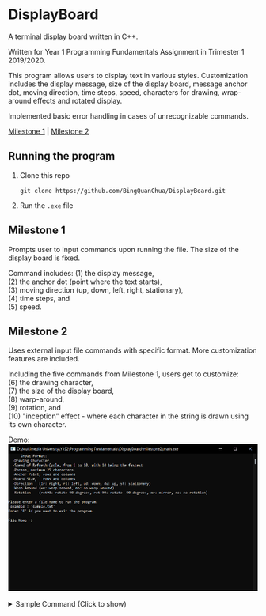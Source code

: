 # DisplayBoard

A terminal display board written in C++.

Written for Year 1 Programming Fundamentals Assignment in Trimester 1 2019/2020.

This program allows users to display text in various styles. Customization includes the display message, size of the display board, message anchor dot, moving direction, time steps, speed, characters for drawing, wrap-around effects and rotated display.

Implemented basic error handling in cases of unrecognizable commands.

[Milestone 1](question/Assignment_Milestone1.pdf) | [Milestone 2](question/Assignment_Milestone2.pdf)

## Running the program

1. Clone this repo 

   ```
   git clone https://github.com/BingQuanChua/DisplayBoard.git
   ```

2. Run the `.exe` file 

## Milestone 1

Prompts user to input commands upon running the file. The size of the display board is fixed.

Command includes: 
(1) the display message,  
(2) the anchor dot (point where the text starts),  
(3) moving direction (up, down, left, right, stationary),  
(4) time steps, and  
(5) speed.

## Milestone 2

Uses external input file commands with specific format. 
More customization features are included. 

Including the five commands from Milestone 1, users get to customize:  
(6) the drawing character,  
(7) the size of the display board,  
(8) warp-around,  
(9) rotation, and  
(10) "inception” effect - where each character in the string is drawn using its own character.

Demo:<img src="images/demo2.gif">

<details> 
    <summary>Sample Command (Click to show)</summary>
    <img src="images/sample.png" width=500>
</details>
